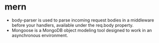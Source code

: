 # mern

* body-parser is used to parse incoming request bodies in a middleware before your handlers, available under the req.body property.
* Mongoose is a MongoDB object modeling tool designed to work in an asynchronous environment.
